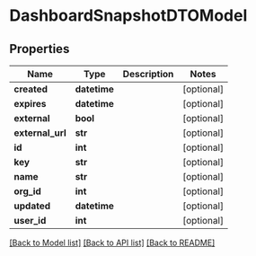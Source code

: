 # DashboardSnapshotDTOModel

## Properties
Name | Type | Description | Notes
------------ | ------------- | ------------- | -------------
**created** | **datetime** |  | [optional] 
**expires** | **datetime** |  | [optional] 
**external** | **bool** |  | [optional] 
**external_url** | **str** |  | [optional] 
**id** | **int** |  | [optional] 
**key** | **str** |  | [optional] 
**name** | **str** |  | [optional] 
**org_id** | **int** |  | [optional] 
**updated** | **datetime** |  | [optional] 
**user_id** | **int** |  | [optional] 

[[Back to Model list]](../README.md#documentation-for-models) [[Back to API list]](../README.md#documentation-for-api-endpoints) [[Back to README]](../README.md)



